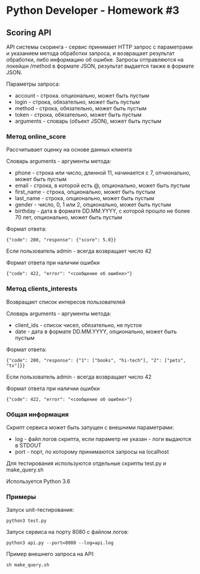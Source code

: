 # Python Developer - Homework #3

## Scoring API

API системы скоринга - сервис принимает HTTP запрос с параметрами и указанием метода обработки запроса, и возвращает результат обработки, либо информацию об ошибке.
Запросы отправляются на локейшн /method в формате JSON, результат выдается также в формате JSON.

Параметры запроса:
* account - строка. опционально, может быть пустым
* login - строка, обязательно, может быть пустым
* method - строка, обязательно, может быть пустым
* token - строка, обязательно, может быть пустым
* arguments - словарь (объект JSON), может быть пустым

### Метод online_score
Рассчитывает оценку на основе данных клиента

Словарь arguments - аргументы метода:
* phone - строка или число, длинной 11, начинается с 7, опчионально, может быть пустым
* email - строка, в которой есть @, опционально, может быть пустым
* first_name - строка, опционально, может быть пустым
* last_name - строка, опционально, может быть пустым
* gender - число, 0, 1 или 2, опционально, может быть пустым
* birthday - дата в формате DD.MM.YYYY, с которой прошло не более 70 лет, опционально, может быть пустым

Формат ответа:

    {"code": 200, "response": {"score": 5.0}}

Если пользователь admin - всегда возвращает число 42

Формат ответа при наличии ошибки

    {"code": 422, "error": "<сообщение об ошибке>"}


### Метод clients_interests
Возвращает список интересов пользователей

Словарь arguments - аргументы метода:
* client_ids - список чисел, обязательно, не пустое
* date - дата в формате DD.MM.YYYY, опционально, может быть пустым

Формат ответа:

    {"code": 200, "response": {"1": ["books", "hi-tech"], "2": ["pets", "tv"]}}

Если пользователь admin - всегда возвращает число 42

Формат ответа при наличии ошибки

    {"code": 422, "error": "<сообщение об ошибке>"}


### Общая информация

Скрипт сервиса может быть запущен с внешними параметрами:
* log - файл логов скрипта, если параметр не указан - логи выдаются в STDOUT
* port - порт, по которому принимаются запросы на localhost

Для тестирования используются отдельные скрипты test.py и make_query.sh

Используется Python 3.6

### Примеры

Запуск unit-тестирования:

    python3 test.py

Запуск сервиса на порту 8080 с файлом логов:

    python3 api.py --port=8080 --log=api.log

Пример внешнего запроса на API:

    sh make_query.sh


